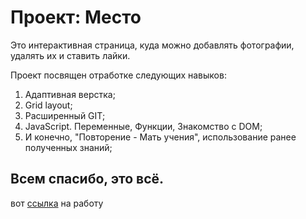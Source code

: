 # Проект: **Место**

Это интерактивная страница, куда можно добавлять фотографии, удалять их и ставить лайки.

Проект посвящен отработке следующих навыков:
1. Адаптивная верстка;
2. Grid layout;
3. Расширенный GIT;
4. JavaScript. Переменные, Функции, Знакомство с DOM;
4. И конечно, "Повторение - Мать учения", использование ранее полученных знаний;

## Всем спасибо, это всё.

вот [ссылка](https://ilia853.github.io/mesto/) на работу